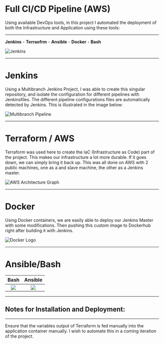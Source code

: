 # Full CI/CD Pipeline (AWS)

Using available DevOps tools, in this project I automated the deployment of both the Infrastructure and Application using these tools:

---

**Jenkins** - **Terraofrm** - **Ansible** - **Docker** - **Bash**

![Jenkins](https://t4.ftcdn.net/jpg/02/90/22/59/360_F_290225913_HpgaxOy6sQgbqhDyn5uh8IncU6zxKWSS.jpg)

---

# Jenkins

Using a Multibranch Jenkins Project, I was able to create this singular repository, and isolate the configuration for different pipelines with Jenkinsfiles. The different pipeline configurations files are automatically detected by Jenkins. This is illustrated in the image below:

![Multibranch Pipeline](https://dz2cdn1.dzone.com/storage/temp/12713975-multibranch-pipeline.png)

---

# Terraform / AWS

Terraform was used here to create the IaC (Infrastructure as Code) part of the project. This makes our infrastructure a lot more durable. If it goes down, we can simply bring it back up. This was all done on AWS with 2 public machines, one as a and slave machine, the other as a Jenkins master.

![AWS Architecture Graph](https://miro.medium.com/max/1240/0*AhqLCTAzV4MFY2MV)

---

# Docker

Using Docker containers, we are easily able to deploy our Jenkins Master with some modifications. Then pushing this custom image to Dockerhub right after building it with Jenkins.

![Docker Logo](https://hdwallpaperim.com/wp-content/uploads/2017/08/25/461265-docker-containers.jpg)

---

# Ansible/Bash

|                                         Bash                                          |                                 Ansible                                  |
| :-----------------------------------------------------------------------------------: | :----------------------------------------------------------------------: |
| ![](https://skorpil.cz/sites/default/files/2022-01/1200px-Bash_Logo_Colored.svg_.png) | ![](https://www.freecodecamp.org/news/content/images/2021/09/ansble.png) |

---

## Notes for Installation and Deployment:

---

Ensure that the variables output of Terraform is fed manually into the application container manually.
I wish to automate this in a coming iteration of the project.
